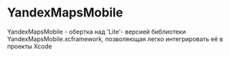 # YandexMapsMobile
YandexMapsMobile - обертка над 'Lite'- версией библиотеки YandexMapsMobile.xcframework, позволяющая легко интегрировать её в проекты Xcode
